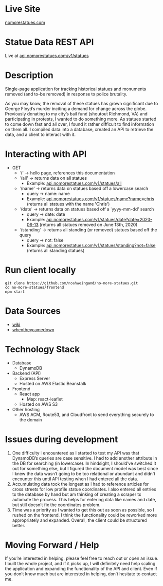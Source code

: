 # Live Site
[nomorestatues.com](https://nomorestatues.com)

# Statue Data REST API
Live at [api.nomorestatues.com/v1/statues](https://api.nomorestatues.com/v1/statues)

# Description
Single-page application for tracking historical statues and monuments removed (and to-be removed) in response to police brutality.

As you may know, the removal of these statues has grown significant due to George Floyd’s murder inciting a demand for change across the globe. Previously donating to my city’s bail fund (shoutout Richmond, VA) and participating in protests, I wanted to do something more. As statues started to come down fast and all over, I found it rather difficult to find information on them all. I compiled data into a database, created an API to retrieve the data, and a client to interact with it.

# Interacting with API
- GET
    - '/' -> hello page, references this documentation
    - '/all' -> returns data on all statues
        - Example: [api.nomorestatues.com/v1/statues/all](https://api.nomorestatues.com/v1/statues/all)
    - '/name' -> returns data on statues based off a lowercase search
        - query -> name: name
        - Example: [api.nomorestatues.com/v1/statues/name?name=chris](https://api.nomorestatues.com/v1/statues/name?name=chris) (returns all statues with the name 'Chris')
    - '/date' -> returns data on statues based off a 'yyyy-mm-dd' search
        - query -> date: date
        - Example: [api.nomorestatues.com/v1/statues/date?date=2020-06-13](https://api.nomorestatues.com/v1/statues/date?date=2020-06-13) (returns all statues removed on June 13th, 2020)
    - '/standing' -> returns all standing (or removed) statues based off the query
        - query -> not: false
        - Example: [api.nomorestatues.com/v1/statues/standing?not=false](https://api.nomorestatues.com/v1/statues/standing?not=false) (returns all standing statues)

# Run client locally
```
git clone https://github.com/noahweingand/no-more-statues.git
cd no-more-statues/frontend
npm start
```

# Data Sources
- [wiki](https://en.wikipedia.org/wiki/List_of_monuments_and_memorials_removed_during_the_George_Floyd_protests#United_States)
- [whentheycamedown](https://whentheycamedown.com/)

# Technology Stack
- Database
    - DynamoDB
- Backend (API)
    - Express Server
    - Hosted on AWS Elastic Beanstalk
- Frontend 
    - React app
        - Map: react-leaflet
    - Hosted on AWS S3
- Other hosting
    - AWS ACM, Route53, and Cloudfront to send everything securely to the domain

# Issues during development
1.	One difficulty I encountered as I started to test my API was that DynamoDB’s queries are case sensitive. I had to add another attribute in the DB for searching (in lowercase). In hindsight, I should’ve switched it out for something else, but I figured the document model was best since I knew the data wasn’t going to be too relational or abundant and didn't encounter this until API testing when I had entered all the data.
2.	Accumulating data took the longest as I had to reference articles for cross streets for low profile statue coordinates. I also entered all entries to the database by hand but am thinking of creating a scraper to automate the process. This helps for entering data like names and date, but still doesn’t fix the coordinates problem.
3.	Time was a priority as I wanted to get this out as soon as possible, so I rushed on the frontend. I think the functionality could be reworked more appropriately and expanded. Overall, the client could be structured better.

# Moving Forward / Help 
If you’re interested in helping, please feel free to reach out or open an issue. I built the whole project, and if it picks up, I will definitely need help scaling the application and expanding the functionality of the API and client. Even if you don’t know much but are interested in helping, don’t hesitate to contact me.
